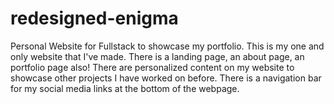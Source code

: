 # redesigned-enigma

Personal Website for Fullstack to showcase my portfolio. This is my one and only website that I've made.
There is a landing page, an about page, an portfolio page also! There are personalized content on my website to showcase other projects I have worked on before. There is a navigation bar for my social media links at the bottom of the webpage. 


